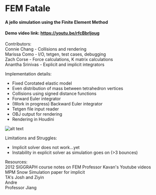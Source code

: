 # FEM Fatale
#### A jello simulation using the Finite Element Method
#### Demo video link: https://youtu.be/rfcBbrljoug

Contributors:  
Connie Chang - Collisions and rendering  
Marissa Como - I/O, tetgen, test cases, debugging  
Zach Corse - Force calculations, K matrix calculations  
Anantha Srinivas - Explicit and implicit integrators  

Implementation details:  
- Fixed Corotated elastic model  
- Even distribution of mass between tetrahedron vertices  
- Collisions using signed distance functions  
- Forward Euler integrator  
- (Work in progress) Backward Euler integrator 
- Tetgen file input reader
- OBJ output for rendering
- Rendering in Houdini  

![alt text](http://url/to/img.png)

Limitations and Struggles:  
- Implicit solver does not work...yet
- Instability in explicit solver as simulation goes on (>3 bounces) 

Resources:  
2012 SIGGRAPH course notes on FEM
Professor Kavan's Youtube videos
MPM Snow Simulation paper for implicit  
TA's Josh and Ziyin  
Andre  
Professor Jiang  
